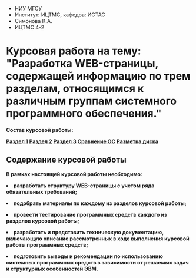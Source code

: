 <!DOCTYPE html PUBLIC"-//W3C//DTD HTML 4.01 Transitional//EN">
<html>
	<head>
		<meta http-equiv="Content-Type" content="text/html; charset=UTF-8">
		<title>Курсовая работа Симоновой Ксении ИЦТМС 3-2</title>
		<link rel="stylesheet" href="css.css">
	</head>
	<body>
		<ul class="menu">
			<li>НИУ МГСУ</li>
			<li>Институт: ИЦТМС, кафедра: ИСТАС</li>
			<li>Симонова К.А.</li>
			<li>ИЦТМС 4-2</li>
		</ul>
		<div class="main">
			<h1>Курсовая работа на тему: "Разработка WEB-страницы, содержащей информацию по трем разделам, относящимся к различным группам системного программного обеспечения."</h1>
			<b>Состав курсовой работы: 
			<p>
			<div class="nav">
				<a href="./Razdel3.md">Раздел 1</a> 
				<a href="./Razdel2.md">Раздел 2</a> 
				<a href="./SimonovaKA.pdf">Раздел 3</a> 
				<a href="./OC.md">Сравнение ОС</a> 
				<a href="./Razmetka.md">Разметка диска</a>
			</div>
			</p>
			<h2>Содержание курсовой работы</h2>
			<p><b>В рамках настоящей курсовой работы необходимо:</b></p>
			<p><li> разработать структуру WEB-страницы с учетом ряда обязательных требований;</li></p>
			<p><li> подобрать материалы по каждому из разделов курсовой работы;</li></p>
			<p><li> провести тестирование программных средств каждого из разделов курсовой работы;</li></p>
			<p><li> разработать и представить техническую документацию, включающую описание рассмотренных в ходе выполнения курсовой работы программных средств;</li></p>
			<p><li> подготовить выводы и рекомендации по использованию системных программных средств в зависимости от решаемых задач и структурных особенностей ЭВМ.</li></p>
		</div>
	</body>
</html>
